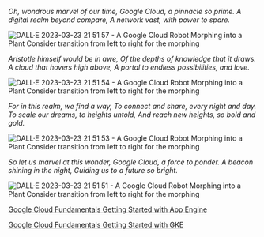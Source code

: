 _Oh, wondrous marvel of our time,
Google Cloud, a pinnacle so prime.
A digital realm beyond compare,
A network vast, with power to spare._

![DALL·E 2023-03-23 21 51 57 - A Google Cloud Robot Morphing into a Plant  Consider transition from left to right for the morphing](https://user-images.githubusercontent.com/62525324/227335328-5c9fce49-f3c0-43cf-bbbb-34d55cb19f25.png)

_Aristotle himself would be in awe,
Of the depths of knowledge that it draws.
A cloud that hovers high above,
A portal to endless possibilities, and love._


![DALL·E 2023-03-23 21 51 54 - A Google Cloud Robot Morphing into a Plant  Consider transition from left to right for the morphing](https://user-images.githubusercontent.com/62525324/227335377-4588b80b-4650-4471-8368-588e606469e6.png)


_For in this realm, we find a way,
To connect and share, every night and day.
To scale our dreams, to heights untold,
And reach new heights, so bold and gold._

![DALL·E 2023-03-23 21 51 53 - A Google Cloud Robot Morphing into a Plant  Consider transition from left to right for the morphing](https://user-images.githubusercontent.com/62525324/227335442-0adfaa99-d5cd-40b4-a801-f8f359345b78.png)



_So let us marvel at this wonder,
Google Cloud, a force to ponder.
A beacon shining in the night,
Guiding us to a future so bright._

![DALL·E 2023-03-23 21 51 51 - A Google Cloud Robot Morphing into a Plant  Consider transition from left to right for the morphing](https://user-images.githubusercontent.com/62525324/227335454-06f3e2aa-b191-4db8-b8d7-290f8274ba2b.png)


[Google Cloud Fundamentals Getting Started with App Engine](https://github.com/Mnotice/GADS-project/blob/bd7d1ba5616b538ec64f6403acf99025c0a13dd1/%23Lab%20Google%20Cloud%20Fundamentals%20Getting%20Started%20with%20App%20Engine.md)

[Google Cloud Fundamentals Getting Started with GKE](https://github.com/Mnotice/GADS-project/blob/bd7d1ba5616b538ec64f6403acf99025c0a13dd1/%23Lab%20Google%20Cloud%20Fundamentals%20Getting%20Started%20with%20GKE.md)


